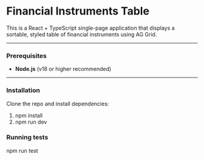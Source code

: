 # Financial Instruments Table

This is a React + TypeScript single-page application that displays a sortable, styled table of financial instruments using AG Grid.

---

### Prerequisites

- **Node.js** (v18 or higher recommended)

---

### Installation

Clone the repo and install dependencies:

1. npm install
2. npm run dev

### Running tests

npm run test
